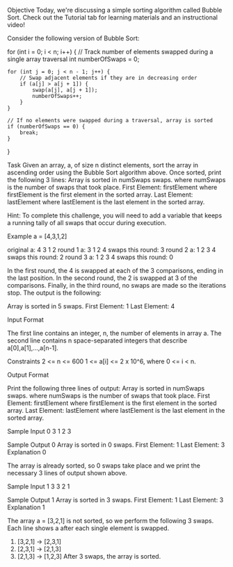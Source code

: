 Objective
Today, we're discussing a simple sorting algorithm called Bubble Sort. Check out the Tutorial tab for learning materials and an instructional video!

Consider the following version of Bubble Sort:

for (int i = 0; i < n; i++) {
    // Track number of elements swapped during a single array traversal
    int numberOfSwaps = 0;
    
    for (int j = 0; j < n - 1; j++) {
        // Swap adjacent elements if they are in decreasing order
        if (a[j] > a[j + 1]) {
            swap(a[j], a[j + 1]);
            numberOfSwaps++;
        }
    }
    
    // If no elements were swapped during a traversal, array is sorted
    if (numberOfSwaps == 0) {
        break;
    }
}

Task
Given an array, a, of size n distinct elements, sort the array in ascending order using the Bubble Sort algorithm above. Once sorted, print the following 3 lines:
Array is sorted in numSwaps swaps.
where numSwaps is the number of swaps that took place.
First Element: firstElement
where firstElement is the first element in the sorted array.
Last Element: lastElement
where lastElement is the last element in the sorted array.

Hint: To complete this challenge, you will need to add a variable that keeps a running tally of all swaps that occur during execution.

Example
a = [4,3,1,2]

original a: 4 3 1 2
round 1  a: 3 1 2 4 swaps this round: 3
round 2  a: 1 2 3 4 swaps this round: 2
round 3  a: 1 2 3 4 swaps this round: 0

In the first round, the 4 is swapped at each of the 3 comparisons, ending in the last position. In the second round, the 2 is swapped at 3 of the  comparisons. Finally, in the third round, no swaps are made so the iterations stop. The output is the following:

Array is sorted in 5 swaps.
First Element: 1
Last Element: 4

Input Format

The first line contains an integer, n, the number of elements in array a.
The second line contains n space-separated integers that describe a[0],a[1],...,a[n-1].

Constraints
2 <= n <= 600
1 <= a[i] <= 2 x 10^6, where 0 <= i < n.

Output Format

Print the following three lines of output:
Array is sorted in numSwaps swaps.
where numSwaps is the number of swaps that took place.
First Element: firstElement
where firstElement is the first element in the sorted array.
Last Element: lastElement
where lastElement is the last element in the sorted array.

Sample Input 0
3
1 2 3

Sample Output 0
Array is sorted in 0 swaps.
First Element: 1
Last Element: 3
Explanation 0

The array is already sorted, so 0 swaps take place and we print the necessary 3 lines of output shown above.

Sample Input 1
3
3 2 1

Sample Output 1
Array is sorted in 3 swaps.
First Element: 1
Last Element: 3
Explanation 1

The array a = [3,2,1] is not sorted, so we perform the following 3 swaps. Each line shows a after each single element is swapped.
1. [3,2,1] -> [2,3,1]
2. [2,3,1] -> [2,1,3]
3. [2,1,3] -> [1,2,3]
After 3 swaps, the array is sorted.